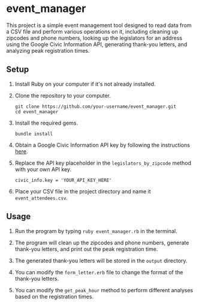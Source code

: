 # event_manager

This project is a simple event management tool designed to read data from a CSV file and perform various operations on it, including cleaning up zipcodes and phone numbers, looking up the legislators for an address using the Google Civic Information API, generating thank-you letters, and analyzing peak registration times.

## Setup

1. Install Ruby on your computer if it's not already installed.

2. Clone the repository to your computer.

   ```
   git clone https://github.com/your-username/event_manager.git
   cd event_manager
   ```

3. Install the required gems.

   ```
   bundle install
   ```

4. Obtain a Google Civic Information API key by following the instructions [here](https://developers.google.com/civic-information/docs/v2/getting_started).

5. Replace the API key placeholder in the `legislators_by_zipcode` method with your own API key.

   ```
   civic_info.key = 'YOUR_API_KEY_HERE'
   ```

6. Place your CSV file in the project directory and name it `event_attendees.csv`.

## Usage

1. Run the program by typing `ruby event_manager.rb` in the terminal.

2. The program will clean up the zipcodes and phone numbers, generate thank-you letters, and print out the peak registration time.

3. The generated thank-you letters will be stored in the `output` directory.

4. You can modify the `form_letter.erb` file to change the format of the thank-you letters.

5. You can modify the `get_peak_hour` method to perform different analyses based on the registration times.
